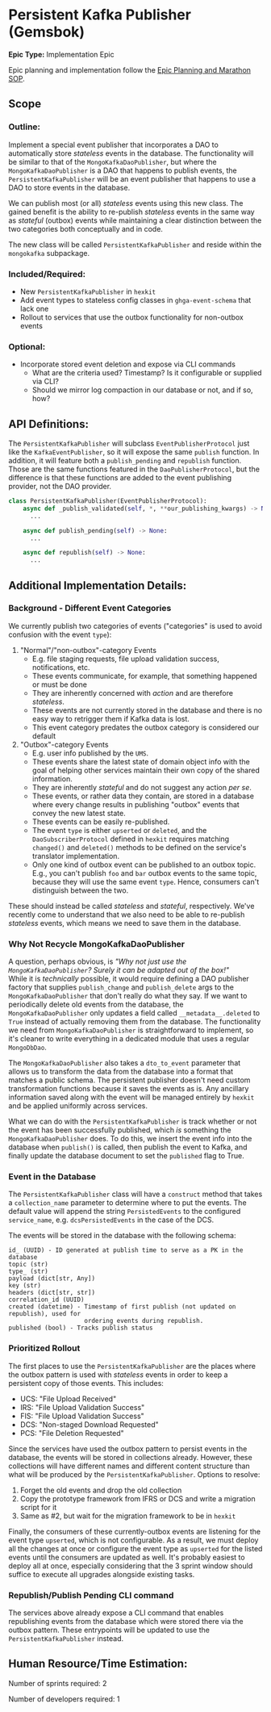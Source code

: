 # Persistent Kafka Publisher (Gemsbok)
**Epic Type:** Implementation Epic

Epic planning and implementation follow the
[Epic Planning and Marathon SOP](https://ghga.pages.hzdr.de/internal.ghga.de/main/sops/development/epic_planning/).


## Scope
### Outline:
Implement a special event publisher that incorporates a DAO to automatically
store *stateless* events in the database. The functionality will be similar to
that of the `MongoKafkaDaoPublisher`, but where the `MongoKafkaDaoPublisher` is
a DAO that happens to publish events, the `PersistentKafkaPublisher` will be an event
publisher that happens to use a DAO to store events in the database.

We can publish most (or all) *stateless* events using this new class. The
gained benefit is the ability to re-publish *stateless* events in the
same way as *stateful* (outbox) events while maintaining a clear distinction
between the two categories both conceptually and in code.

The new class will be called `PersistentKafkaPublisher` and reside within the
`mongokafka` subpackage.

### Included/Required:
- New `PersistentKafkaPublisher` in `hexkit`
- Add event types to stateless config classes in `ghga-event-schema` that lack one
- Rollout to services that use the outbox functionality for non-outbox events

### Optional:
- Incorporate stored event deletion and expose via CLI commands
  - What are the criteria used? Timestamp? Is it configurable or supplied via CLI?
  - Should we mirror log compaction in our database or not, and if so, how?


## API Definitions:
The `PersistentKafkaPublisher` will subclass `EventPublisherProtocol` just like the
`KafkaEventPublisher`, so it will expose the same `publish` function. In addition,
it will feature both a `publish_pending` and `republish` function. Those
are the same functions featured in the `DaoPublisherProtocol`, but the difference
is that these functions are added to the event publishing provider, not the
DAO provider.

```python
class PersistentKafkaPublisher(EventPublisherProtocol):
    async def _publish_validated(self, *, **our_publishing_kwargs) -> None:
      ...

    async def publish_pending(self) -> None:
      ...

    async def republish(self) -> None:
      ...
```


## Additional Implementation Details:

### Background - Different Event Categories
We currently publish two categories of events ("categories" is used to avoid confusion 
with the event `type`):

1. "Normal"/"non-outbox"-category Events
   - E.g. file staging requests, file upload validation success, notifications, etc.
   - These events communicate, for example, that something happened or must be done
   - They are inherently concerned with *action* and are therefore *stateless*.
   - These events are not currently stored in the database and there is no easy way
     to retrigger them if Kafka data is lost.
   - This event category predates the outbox category is considered our default
2. "Outbox"-category Events
   - E.g. user info published by the `UMS`.
   - These events share the latest state of domain object info with the goal of
     helping other services maintain their own copy of the shared information.
   - They are inherently *stateful* and do not suggest any action *per se*.
   - These events, or rather data they contain, are stored in a database where every
     change results in publishing "outbox" events that convey the new latest state.
   - These events can be easily re-published.
   - The event `type` is either `upserted` or `deleted`, and the `DaoSubscriberProtocol`
     defined in `hexkit` requires matching `changed()` and `deleted()`
     methods to be defined on the service's translator implementation.
   - Only one kind of outbox event can be published to an outbox topic. E.g., you
     can't publish `foo` and `bar` outbox events to the same topic, because they
     will use the same event `type`. Hence, consumers can't distinguish between the two.

These should instead be called *stateless* and *stateful*, respectively.
We've recently come to understand that we also need to be able to
re-publish *stateless* events, which means we need to save them in the database.


### Why Not Recycle MongoKafkaDaoPublisher
A question, perhaps obvious, is *"Why not just use the `MongoKafkaDaoPublisher`?*
*Surely it can be adapted out of the box!"*  
While it is *technically* possible, it would require defining a DAO publisher factory
that supplies `publish_change` and `publish_delete` args to the `MongoKafkaDaoPublisher`
that don't really do what they say. If we want to periodically delete old events
from the database, the `MongoKafkaDaoPublisher` only updates a field called
`__metadata__.deleted` to `True` instead of actually removing them from the database.
The functionality we need from `MongoKafkaDaoPublisher` is straightforward to implement,
so it's cleaner to write everything in a dedicated module that uses a
regular `MongoDbDao`.

The `MongoKafkaDaoPublisher` also takes a `dto_to_event` parameter that allows us
to transform the data from the database into a format that matches a public schema.
The persistent publisher doesn't need custom transformation functions because it
saves the events as is. Any ancillary information saved along with the event
will be managed entirely by `hexkit` and be applied uniformly across services.

What we can do with the `PersistentKafkaPublisher` is track whether or not the event has
been successfully published, which *is* something the `MongoKafkaDaoPublisher` does.
To do this, we insert the event info into the database when `publish()` is
called, then publish the event to Kafka, and finally update the database document
to set the `published` flag to True.

### Event in the Database
The `PersistentKafkaPublisher` class will have a `construct` method that takes a 
`collection_name` parameter to determine where to put the events. The
default value will append the string `PersistedEvents` to the
configured `service_name`, e.g. `dcsPersistedEvents` in the case of the DCS.

The events will be stored in the database with the following schema:

```
id_ (UUID) - ID generated at publish time to serve as a PK in the database
topic (str)
type_ (str)
payload (dict[str, Any])
key (str)
headers (dict[str, str])
correlation_id (UUID) 
created (datetime) - Timestamp of first publish (not updated on republish), used for 
                     ordering events during republish.
published (bool) - Tracks publish status
```

### Prioritized Rollout
The first places to use the `PersistentKafkaPublisher` are the places where the
outbox pattern is used with *stateless* events in order to keep a persistent
copy of those events. This includes:
- UCS: "File Upload Received"
- IRS: "File Upload Validation Success"
- FIS: "File Upload Validation Success"
- DCS: "Non-staged Download Requested"
- PCS: "File Deletion Requested"

Since the services have used the outbox pattern to persist events in the database,
the events will be stored in collections already. However, these collections will
have different names and different content structure than what will be produced
by the `PersistentKafkaPublisher`. Options to resolve:
1. Forget the old events and drop the old collection
2. Copy the prototype framework from IFRS or DCS and write a migration script for it
3. Same as #2, but wait for the migration framework to be in `hexkit`

Finally, the consumers of these currently-outbox events are listening for
the event type `upserted`, which is not configurable. As a result, we
must deploy all the changes at once or configure the event type as `upserted`
for the listed events until the consumers are updated as well. It's probably easiest to
deploy all at once, especially considering that the 3 sprint window should suffice
to execute all upgrades alongside existing tasks.

### Republish/Publish Pending CLI command
The services above already expose a CLI command that enables republishing events
from the database which were stored there via the outbox pattern. These entrypoints
will be updated to use the `PersistentKafkaPublisher` instead.


## Human Resource/Time Estimation:

Number of sprints required: 2

Number of developers required: 1
